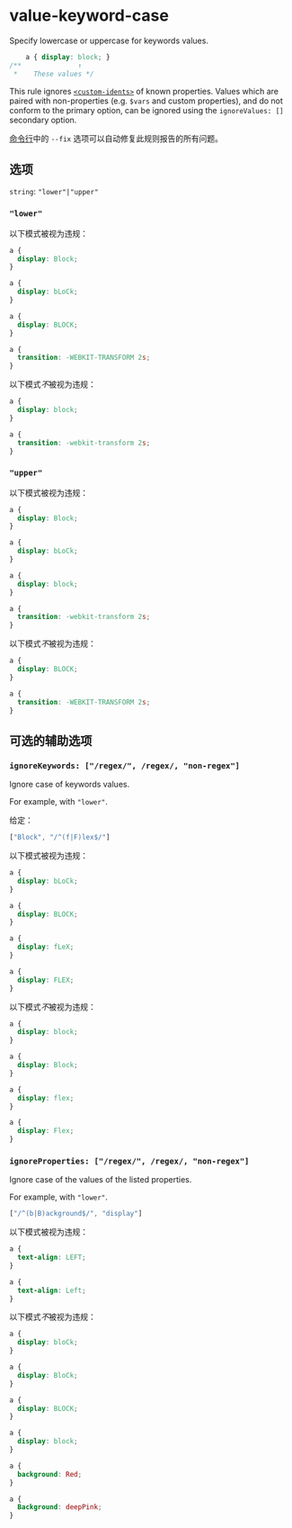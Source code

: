 # value-keyword-case

Specify lowercase or uppercase for keywords values.

```css
    a { display: block; }
/**              ↑
 *    These values */
```

This rule ignores [`<custom-idents>`](https://developer.mozilla.org/en/docs/Web/CSS/custom-ident) of known properties. Values which are paired with non-properties (e.g. `$vars` and custom properties), and do not conform to the primary option, can be ignored using the `ignoreValues: []` secondary option.

[命令行](../../../docs/user-guide/cli.md#自动修复错误)中的 `--fix` 选项可以自动修复此规则报告的所有问题。

## 选项

`string`: `"lower"|"upper"`


### `"lower"`

以下模式被视为违规：

```css
a {
  display: Block;
}
```

```css
a {
  display: bLoCk;
}
```

```css
a {
  display: BLOCK;
}
```

```css
a {
  transition: -WEBKIT-TRANSFORM 2s;
}
```

以下模式*不*被视为违规：

```css
a {
  display: block;
}
```

```css
a {
  transition: -webkit-transform 2s;
}
```

### `"upper"`

以下模式被视为违规：

```css
a {
  display: Block;
}
```

```css
a {
  display: bLoCk;
}
```

```css
a {
  display: block;
}
```

```css
a {
  transition: -webkit-transform 2s;
}
```

以下模式*不*被视为违规：

```css
a {
  display: BLOCK;
}
```

```css
a {
  transition: -WEBKIT-TRANSFORM 2s;
}
```

## 可选的辅助选项

### `ignoreKeywords: ["/regex/", /regex/, "non-regex"]`

Ignore case of keywords values.

For example, with `"lower"`.

给定：

```js
["Block", "/^(f|F)lex$/"]
```

以下模式被视为违规：

```css
a {
  display: bLoCk;
}
```

```css
a {
  display: BLOCK;
}
```

```css
a {
  display: fLeX;
}
```

```css
a {
  display: FLEX;
}
```

以下模式*不*被视为违规：

```css
a {
  display: block;
}
```

```css
a {
  display: Block;
}
```

```css
a {
  display: flex;
}
```

```css
a {
  display: Flex;
}
```

### `ignoreProperties: ["/regex/", /regex/, "non-regex"]`

Ignore case of the values of the listed properties.

For example, with `"lower"`.

```js
["/^(b|B)ackground$/", "display"]
```

以下模式被视为违规：

```css
a {
  text-align: LEFT;
}
```

```css
a {
  text-align: Left;
}
```

以下模式*不*被视为违规：

```css
a {
  display: bloCk;
}
```

```css
a {
  display: BloCk;
}
```

```css
a {
  display: BLOCK;
}
```

```css
a {
  display: block;
}
```

```css
a {
  background: Red;
}
```

```css
a {
  Background: deepPink;
}
```

